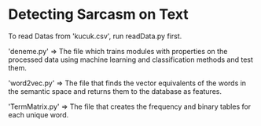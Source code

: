# Detecting Sarcasm on Text

  To read Datas from 'kucuk.csv', run readData.py first.

 'deneme.py' => The file which trains modules with properties on the processed data using machine learning and classification methods and test them.

 'word2vec.py' => The file that finds the vector equivalents of the words in the semantic space and returns them to the database as features.

 'TermMatrix.py' => The file that creates the frequency and binary tables for each unique word.